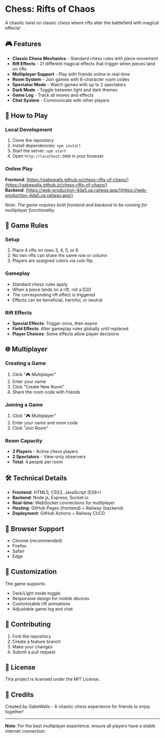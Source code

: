 # Chess: Rifts of Chaos

A chaotic twist on classic chess where rifts alter the battlefield with magical effects!

## 🎮 Features

- **Classic Chess Mechanics** - Standard chess rules with piece movement
- **Rift Effects** - 21 different magical effects that trigger when pieces land on rifts
- **Multiplayer Support** - Play with friends online in real-time
- **Room System** - Join games with 6-character room codes
- **Spectator Mode** - Watch games with up to 2 spectators
- **Dark Mode** - Toggle between light and dark themes
- **Game Log** - Track all moves and effects
- **Chat System** - Communicate with other players

## 🚀 How to Play

### Local Development

1. Clone the repository
2. Install dependencies: `npm install`
3. Start the server: `npm start`
4. Open `http://localhost:3000` in your browser

### Online Play

**Frontend**: [https://gabewalls.github.io/chess-rifts-of-chaos/](https://gabewalls.github.io/chess-rifts-of-chaos/)  
**Backend**: [https://web-production-4da5.up.railway.app/](https://web-production-4da5.up.railway.app/)

*Note: The game requires both frontend and backend to be running for multiplayer functionality.*

## 🎯 Game Rules

### Setup
1. Place 4 rifts on rows 3, 4, 5, or 6
2. No two rifts can share the same row or column
3. Players are assigned colors via coin flip

### Gameplay
- Standard chess rules apply
- When a piece lands on a rift, roll a D20
- The corresponding rift effect is triggered
- Effects can be beneficial, harmful, or neutral

### Rift Effects
- **Special Effects**: Trigger once, then expire
- **Field Effects**: Alter gameplay rules globally until replaced
- **Player Choices**: Some effects allow player decisions

## 🌐 Multiplayer

### Creating a Game
1. Click "🎮 Multiplayer"
2. Enter your name
3. Click "Create New Room"
4. Share the room code with friends

### Joining a Game
1. Click "🎮 Multiplayer"
2. Enter your name and room code
3. Click "Join Room"

### Room Capacity
- **2 Players** - Active chess players
- **2 Spectators** - View-only observers
- **Total**: 4 people per room

## 🛠️ Technical Details

- **Frontend**: HTML5, CSS3, JavaScript (ES6+)
- **Backend**: Node.js, Express, Socket.io
- **Real-time**: WebSocket connections for multiplayer
- **Hosting**: GitHub Pages (frontend) + Railway (backend)
- **Deployment**: GitHub Actions + Railway CI/CD

## 📱 Browser Support

- Chrome (recommended)
- Firefox
- Safari
- Edge

## 🎨 Customization

The game supports:
- Dark/Light mode toggle
- Responsive design for mobile devices
- Customizable rift animations
- Adjustable game log and chat

## 🤝 Contributing

1. Fork the repository
2. Create a feature branch
3. Make your changes
4. Submit a pull request

## 📄 License

This project is licensed under the MIT License.

## 🎉 Credits

Created by GabeWalls - A chaotic chess experience for friends to enjoy together!

---

**Note**: For the best multiplayer experience, ensure all players have a stable internet connection.